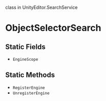class in UnityEditor.SearchService
# ObjectSelectorSearch

## Static Fields
- `EngineScope`
## Static Methods
- `RegisterEngine`
- `UnregisterEngine`
